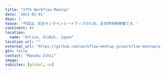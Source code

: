 ```yaml
---
title: "37th Workflow Meetup"
date: '2021-02-01'
days: 1
tease: "今回は、完全オンラインミートアップのため、全世界同時開催です。"
continent: AS
location:
  name: "Online, Global, Japan"
location_url: ""
external_url: "https://github.com/workflow-meetup-jp/workflow-meetup/wiki/20210201"
gtn: false
contact: "Manabu Ishii"
image: 
subsites: [global, us]
---
```

